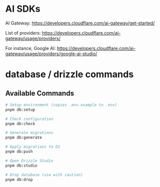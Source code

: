 # AI SDKs

AI Gateway:
https://developers.cloudflare.com/ai-gateway/get-started/

List of providers:
https://developers.cloudflare.com/ai-gateway/usage/providers/

For instance, Google AI:
https://developers.cloudflare.com/ai-gateway/usage/providers/google-ai-studio/


# database / drizzle commands

## Available Commands

```bash
# Setup environment (copies .env.example to .env)
pnpm db:setup

# Check configuration
pnpm db:check

# Generate migrations
pnpm db:generate

# Apply migrations to D1
pnpm db:push

# Open Drizzle Studio
pnpm db:studio

# Drop database (use with caution)
pnpm db:drop
```
